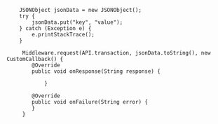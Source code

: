         JSONObject jsonData = new JSONObject();
        try {
            jsonData.put("key", "value");
        } catch (Exception e) {
            e.printStackTrace();
        }

         Middleware.request(API.transaction, jsonData.toString(), new CustomCallback() {
            @Override
            public void onResponse(String response) {
                
                }

            @Override
            public void onFailure(String error) {
            }
         }
